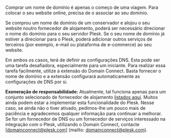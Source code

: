 Comprar um nome de domínio é apenas o começo de uma viagem. Para colocar o seu website online, precisa de o associar ao seu domínio.

Se comprou um nome de domínio de um conservador e alojou o seu website noutro fornecedor de alojamento, poderá ser necessário direcionar o nome do domínio para o seu servidor Plesk. Se o seu nome de domínio já estiver a direcionar para o Plesk, poderá adicionar outros serviços de terceiros (por exemplo, e-mail ou plataforma de e-commerce) ao seu website.  

Em ambos os casos, terá de definir as configurações DNS. Esta pode ser uma tarefa desafiadora, especialmente para um iniciante. Para realizar essa tarefa facilmente, utilize a extensão do Domain Connect. Basta fornecer o nome de domínio e a extensão configurará automaticamente as configurações de DNS por si.

**Exoneração de responsabilidade:** Atualmente, tal funciona apenas para um conjunto selecionado de fornecedor de alojamento [listados aqui](https://www.domainconnect.org). Muitos ainda podem estar a implementar esta funcionalidade do Plesk. Nesse caso, se ainda não o tiver ativado, pedimos-lhe um pouco mais de paciência e agradecemos qualquer informação para continuar a melhorar. Se for um fornecedor de DNS ou um fornecedor de serviços interessado na integração com o Plesk, utilizando o Domain Connect, contacte [domainconnect@plesk.com] (mailto: domainconnect@plesk.com).